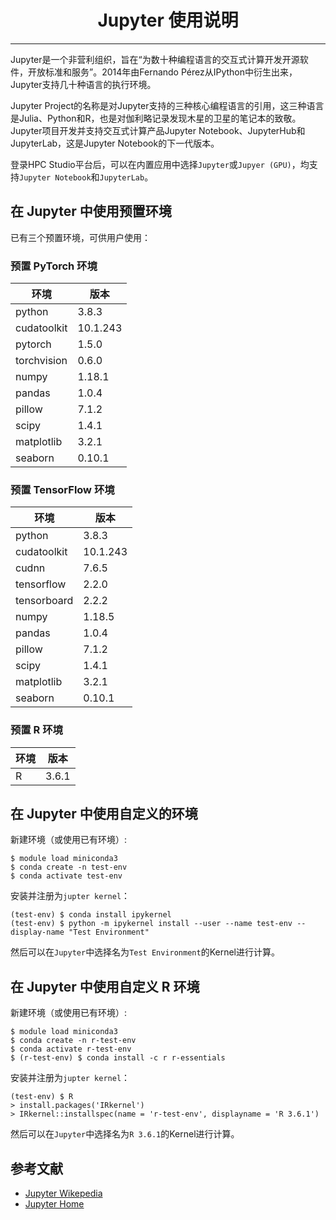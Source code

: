 # <center>Jupyter 使用说明</center>

--------

Jupyter是一个非营利组织，旨在“为数十种编程语言的交互式计算开发开源软件，开放标准和服务”。2014年由Fernando Pérez从IPython中衍生出来，Jupyter支持几十种语言的执行环境。

Jupyter Project的名称是对Jupyter支持的三种核心编程语言的引用，这三种语言是Julia、Python和R，也是对伽利略记录发现木星的卫星的笔记本的致敬。Jupyter项目开发并支持交互式计算产品Jupyter Notebook、JupyterHub和JupyterLab，这是Jupyter Notebook的下一代版本。

登录HPC Studio平台后，可以在内置应用中选择`Jupyter`或`Jupyer (GPU)`，均支持`Jupyter Notebook`和`JupyterLab`。

## 在 Jupyter 中使用预置环境

已有三个预置环境，可供用户使用：

### 预置 PyTorch 环境

| 环境 | 版本 |
| ---- | ---- |
| python | 3.8.3 |
| cudatoolkit | 10.1.243 |
| pytorch | 1.5.0 |
| torchvision | 0.6.0 | 
| numpy | 1.18.1 |
| pandas | 1.0.4 |
| pillow | 7.1.2 |
| scipy | 1.4.1 |
| matplotlib | 3.2.1 |
| seaborn | 0.10.1 |

### 预置 TensorFlow 环境

| 环境 | 版本 |
| ---- | ---- |
| python | 3.8.3 |
| cudatoolkit | 10.1.243 |
| cudnn | 7.6.5 |
| tensorflow | 2.2.0 |
| tensorboard | 2.2.2 | 
| numpy | 1.18.5 |
| pandas | 1.0.4 |
| pillow | 7.1.2 |
| scipy | 1.4.1 |
| matplotlib | 3.2.1 |
| seaborn | 0.10.1 |

### 预置 R 环境

| 环境 | 版本 |
| ---- | ---- |
| R | 3.6.1 |

## 在 Jupyter 中使用自定义的环境

新建环境（或使用已有环境）:

``` shell
$ module load miniconda3
$ conda create -n test-env
$ conda activate test-env
```

安装并注册为`jupter kernel`：

``` shell
(test-env) $ conda install ipykernel
(test-env) $ python -m ipykernel install --user --name test-env --display-name "Test Environment"
```

然后可以在`Jupyter`中选择名为`Test Environment`的Kernel进行计算。

## 在 Jupyter 中使用自定义 R 环境

新建环境（或使用已有环境）:

``` shell
$ module load miniconda3
$ conda create -n r-test-env
$ conda activate r-test-env
$ (r-test-env) $ conda install -c r r-essentials
```

安装并注册为`jupter kernel`：

``` shell
(test-env) $ R
> install.packages('IRkernel')
> IRkernel::installspec(name = 'r-test-env', displayname = 'R 3.6.1')
```

然后可以在`Jupyter`中选择名为`R 3.6.1`的Kernel进行计算。

## 参考文献

- [Jupyter Wikepedia](https://zh.wikipedia.org/wiki/Jupyter)
- [Jupyter Home](https://jupyter.org/)